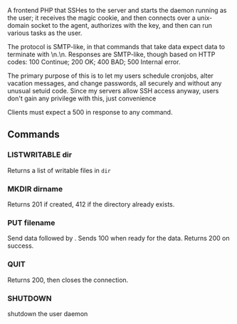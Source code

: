 A frontend PHP that SSHes to the server and starts the daemon running as the
user; it receives the magic cookie, and then connects over a unix-domain socket
to the agent, authorizes with the key, and then can run various tasks as the
user.

The protocol is SMTP-like, in that commands that take data expect data to
terminate with \n.\n. Responses are SMTP-like, though based on HTTP codes: 100
Continue; 200 OK; 400 BAD; 500 Internal error.

The primary purpose of this is to let my users schedule cronjobs, alter
vacation messages, and change passwords, all securely and without any unusual
setuid code.  Since my servers allow SSH access anyway, users don't gain any
privilege with this, just convenience

Clients must expect a 500 in response to any command.

## Commands

### LISTWRITABLE dir

Returns a list of writable files in `dir`

### MKDIR dirname

Returns 201 if created, 412 if the directory already exists.

### PUT filename

Send data followed by .
Sends 100 when ready for the data.
Returns 200 on success.

### QUIT

Returns 200, then closes the connection.

### SHUTDOWN

shutdown the user daemon
